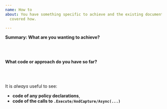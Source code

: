 ```yaml
---
name: How to
about: You have something specific to achieve and the existing documentation hasn't
  covered how.

---
```


<!-- 
Be sure to check out the ReadMe (https://github.com/App-vNext/Polly/blob/master/README.md) and wiki (https://github.com/App-vNext/Polly/wiki) first!  

https://github.com/App-vNext/Polly/wiki contains detailed pages on each policy type. Many questions are answered there about policy operation, how to change operation with configuration options, and how to attach behaviour via delegates.  Other wiki pages cover [unit-testing](https://github.com/App-vNext/Polly/wiki/Unit-testing-with-Polly), [async usage](https://github.com/App-vNext/Polly/wiki/Asynchronous-action-execution), common patterns, and [using HttpClientFactory in ASPNET Core2.1 as the best way to integrate Polly into outbound `HttpClient` calls](https://github.com/App-vNext/Polly/wiki/Polly-and-HttpClientFactory).

-->


**Summary: What are you wanting to achieve?**

<br/>
<br/>

**What code or approach do you have so far?**  

<br/>
<br/>

It is _always_ useful to see:

+ **code of any policy declarations**, 
+ **code of the calls to `.Execute/AndCapture/Async(...)`**
